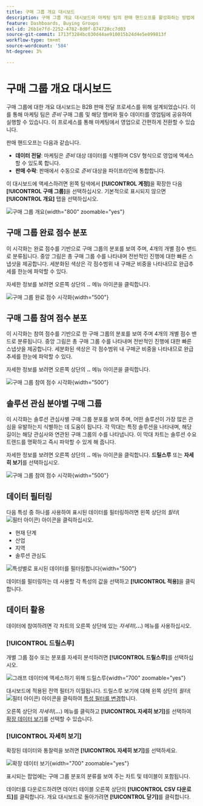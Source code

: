```yaml
---
title: 구매 그룹 개요 대시보드
description: 구매 그룹 개요 대시보드와 마케팅 팀의 판매 핸드오프를 활성화하는 방법에 대해 알아봅니다.
feature: Dashboards, Buying Groups
exl-id: 26b1e7fd-2252-4782-8d0f-874720cc7d03
source-git-commit: 1713f3284bc030d44ae910015b24d4e5e099813f
workflow-type: tm+mt
source-wordcount: '584'
ht-degree: 3%

---
```


# 구매 그룹 개요 대시보드

구매 그룹에 대한 개요 대시보드는 B2B 판매 전달 프로세스를 위해 설계되었습니다. 이를 통해 마케팅 팀은 _준비_ 구매 그룹 및 해당 멤버와 필수 데이터를 영업팀에 공유하여 실행할 수 있습니다. 이 프로세스를 통해 마케팅에서 영업으로 간편하게 전환할 수 있습니다.

판매 핸드오프는 다음과 같습니다.

* **데이터 전달**: 마케팅은 _준비_ 대상 데이터를 식별하며 CSV 형식으로 영업에 액세스할 수 있도록 합니다. 
* **판매 수락**: 판매에서 수동으로 _준비_ 대상을 파이프라인에 통합합니다.

이 대시보드에 액세스하려면 왼쪽 탐색에서 **[!UICONTROL 계정]**&#x200B;을 확장한 다음 **[!UICONTROL 구매 그룹]**&#x200B;을 선택하십시오. 기본적으로 표시되지 않으면 **[!UICONTROL 개요]** 탭을 선택하십시오.

![구매 그룹 개요](./assets/buying-groups-overview.png){width="800" zoomable="yes"}
<!--
## Buying Group Status

Gain insights into your buying groups' progression with the Buying Group Status view. This visualization showcases the distribution of your buying groups categorized by their most recent status update within a specified time frame.

![Buying Groups overview](./assets/buying-groups-overview.png){width="800" zoomable="yes"}

**[!UICONTROL Status]** (y-axis): Track the journey of buying groups through various stages.
**[!UICONTROL Number of Buying Groups]** (x-axis): Quantify the number of buying groups at each status, providing a clear metric of your funnel's health and activity.

To generate a shareable PDF of your current view, click **[!UICONTROL Export]** at the top-right corner of the page. -->

## 구매 그룹 완료 점수 분포

이 시각화는 완료 점수를 기반으로 구매 그룹의 분포를 보여 주며, 4개의 개별 점수 밴드로 분류됩니다. 중앙 그림은 총 구매 그룹 수를 나타내며 전반적인 진행에 대한 빠른 스냅샷을 제공합니다. 세분화된 색상은 각 점수범위 내 구매군 비중을 나타내므로 완급추세를 한눈에 파악할 수 있다.

자세한 정보를 보려면 오른쪽 상단의 **..** 메뉴 아이콘을 클릭합니다.

![구매 그룹 완료 점수 시각화](./assets/buying-group-completion-score-chart.png){width="500"}

## 구매 그룹 참여 점수 분포

이 시각화는 참여 점수를 기반으로 한 구매 그룹의 분포를 보여 주며 4개의 개별 점수 밴드로 분류됩니다. 중앙 그림은 총 구매 그룹 수를 나타내며 전반적인 진행에 대한 빠른 스냅샷을 제공합니다. 세분화된 색상은 각 점수범위 내 구매군 비중을 나타내므로 완급추세를 한눈에 파악할 수 있다.

자세한 정보를 보려면 오른쪽 상단의 **..** 메뉴 아이콘을 클릭합니다.

![구매 그룹 참여 점수 시각화](./assets/buying-group-completion-score-chart.png){width="500"}

## 솔루션 관심 분야별 구매 그룹

이 시각화는 솔루션 관심사별 구매 그룹 분포를 보여 주며, 어떤 솔루션이 가장 많은 관심을 유발하는지 식별하는 데 도움이 됩니다. 각 막대는 특정 솔루션을 나타내며, 해당 길이는 해당 관심사와 연관된 구매 그룹의 수를 나타냅니다. 이 막대 차트는 솔루션 수요 트렌드를 명확하고 즉시 파악할 수 있게 해 줍니다.

자세한 정보를 보려면 오른쪽 상단의 **..** 메뉴 아이콘을 클릭합니다. **드릴스루** 또는 **자세히 보기**&#x200B;를 선택하십시오.

![구매 그룹 참여 점수 시각화](./assets/buying-group-by-solution-interest-chart.png){width="500"}

## 데이터 필터링

다음 특성 중 하나를 사용하여 표시된 데이터를 필터링하려면 왼쪽 상단의 _필터_( ![필터 아이콘](../assets/do-not-localize/icon-filter.svg)) 아이콘을 클릭하십시오.

* 현재 단계
* 산업
* 지역
* 솔루션 관심도

![특성별로 표시된 데이터를 필터링합니다](./assets/buying-group-overview-filters.png){width="500"}

데이터를 필터링하는 데 사용할 각 특성의 값을 선택하고 **[!UICONTROL 적용]**&#x200B;을 클릭합니다.

## 데이터 활용

데이터에 참여하려면 각 차트의 오른쪽 상단에 있는 _자세히_(**...**) 메뉴를 사용하십시오.

### [!UICONTROL 드릴스루]

개별 그룹 점수 또는 분포를 자세히 분석하려면 **[!UICONTROL 드릴스루]**&#x200B;를 선택하십시오.

![그래프 데이터에 액세스하기 위해 드릴스루](./assets/buying-group-completion-score-drill-through-view.png){width="700" zoomable="yes"}

대시보드에 적용된 전역 필터가 이월됩니다. 드릴스루 보기에 대해 왼쪽 상단의 _필터_( ![필터 아이콘](../assets/do-not-localize/icon-filter.svg)) 아이콘을 클릭하여 [특성 필터를 변경](#filter-the-data)합니다.

오른쪽 상단의 _자세히_(**...**) 메뉴를 클릭하고 **[!UICONTROL 자세히 보기]**&#x200B;를 선택하여 [확장 데이터 보기](#view-more)를 선택할 수 있습니다.

### [!UICONTROL 자세히 보기]

확장된 데이터와 통찰력을 보려면 **[!UICONTROL 자세히 보기]**&#x200B;를 선택하세요.

![확장 데이터 보기](./assets/buying-group-engagement-score-view-more.png){width="700" zoomable="yes"}

표시되는 팝업에는 구매 그룹 분포의 분류를 보여 주는 차트 및 테이블이 포함됩니다.

데이터를 다운로드하려면 데이터 테이블 오른쪽 상단의 **[!UICONTROL CSV 다운로드]**&#x200B;를 클릭합니다. 개요 대시보드로 돌아가려면 **[!UICONTROL 닫기]**&#x200B;를 클릭합니다.
